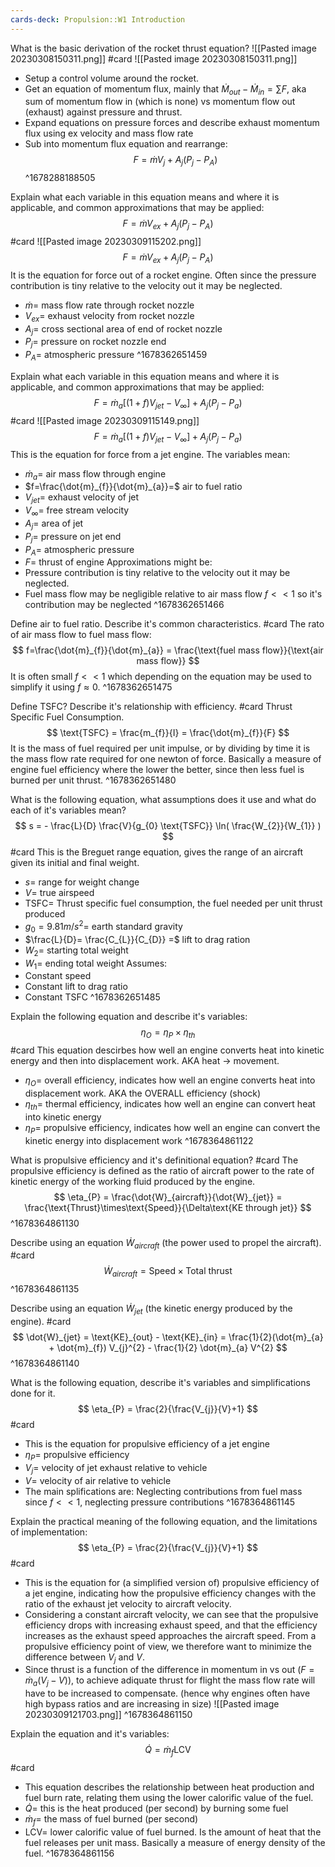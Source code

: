 ```yaml
---
cards-deck: Propulsion::W1 Introduction
---
```



What is the basic derivation of the rocket thrust equation?
![[Pasted image 20230308150311.png]]
#card 
![[Pasted image 20230308150311.png]]
- Setup a control volume around the rocket.
- Get an equation of momentum flux, mainly that $\dot{M}_{out} - \dot{M}_{in} = \sum\limits F$, aka sum of momentum flow in (which is none) vs momentum flow out (exhaust) against pressure and thrust.
- Expand equations on pressure forces and describe exhaust momentum flux using ex velocity and mass flow rate
- Sub into momentum flux equation and rearrange:
$$  F  = \dot{m} V_{j} + A_{j} (P_{j} - P_{A}) $$
^1678288188505


Explain what each variable in this equation means and where it is applicable, and common approximations that may be applied:
$$ F =  \dot{m} V_{ex} + A_{j}( P_{j} - P_{A} ) $$
#card 
![[Pasted image 20230309115202.png]]
$$ F =  \dot{m} V_{ex} + A_{j}( P_{j} - P_{A} ) $$
It is the equation for force out of a rocket engine. Often since the pressure contribution is tiny relative to the velocity out it may be neglected.
 - $\dot{m}=$  mass flow rate through rocket nozzle
 - $V_{ex}=$ exhaust velocity from rocket nozzle
 - $A_{j}=$ cross sectional area of end of rocket nozzle
 - $P_{j}=$ pressure on rocket nozzle end
 - $P_{A}=$ atmospheric pressure
^1678362651459


Explain what each variable in this equation means and where it is applicable, and common approximations that may be applied:
$$ F  = \dot{m}_{a}[(1+f) V_{jet} - V_{\infty}] + A_{j}(P_{j}-P_{a}) $$
#card 
![[Pasted image 20230309115149.png]]
$$ F  = \dot{m}_{a}[(1+f) V_{jet} - V_{\infty}] + A_{j}(P_{j}-P_{a}) $$
This is the equation for force from a jet engine. The variables mean:
 - $\dot{m}_{a}=$ air mass flow through engine
 - $f=\frac{\dot{m}_{f}}{\dot{m}_{a}}=$ air to fuel ratio
 - $V_{jet}=$ exhaust velocity of jet
 - $V_{\infty}=$ free stream velocity
 - $A_{j}=$ area of jet
 - $P_{j}=$ pressure on jet end
 - $P_{A}=$ atmospheric pressure
 - $F=$ thrust of engine
Approximations might be:
 - Pressure contribution is tiny relative to the velocity out it may be neglected.
 - Fuel mass flow may be negligible relative to air mass flow $f<<1$ so it's contribution may be neglected
^1678362651466


Define air to fuel ratio. Describe it's common characteristics.
#card 
The rato of air mass flow to fuel mass flow:
$$ f=\frac{\dot{m}_{f}}{\dot{m}_{a}} = \frac{\text{fuel mass flow}}{\text{air mass flow}} $$
It is often small $f<<1$ which depending on the equation may be used to simplify it using $f\approx0$.
^1678362651475



Define $\text{TSFC}$? Describe it's relationship with efficiency.
#card 
Thrust Specific Fuel Consumption.
$$ \text{TSFC} = \frac{m_{f}}{I} = \frac{\dot{m}_{f}}{F} $$
It is the mass of fuel required per unit impulse, or by dividing by time it is the mass flow rate required for one newton of force. Basically a measure of engine fuel efficiency where the lower the better, since then less fuel is burned per unit thrust.
^1678362651480




What is the following equation, what assumptions does it use and what do each of it's variables mean?
$$ s = - \frac{L}{D} \frac{V}{g_{0} \text{TSFC}} \ln( \frac{W_{2}}{W_{1}} ) $$
#card 
This is the Breguet range equation, gives the range of an aircraft given its initial and final weight.
 - $s=$ range for weight change
 - $V=$ true airspeed
 - $\text{TSFC}=$ Thrust specific fuel consumption, the fuel needed per unit thrust produced
 - $g_{0}=9.81m/s^2=$ earth standard gravity
 - $\frac{L}{D}= \frac{C_{L}}{C_{D}} =$ lift to drag ration
 - $W_2=$ starting total weight
 - $W_1=$ ending total weight
Assumes:
- Constant speed
- Constant lift to drag ratio
- Constant $\text{TSFC}$
^1678362651485




Explain the following equation and describe it's variables:
$$ \eta_{O} = \eta_{P} \times \eta_{th} $$
#card 
This equation descirbes how well an engine converts heat into kinetic energy and then into displacement work. AKA heat $\to$ movement.
- $\eta_{O}=$ overall efficiency, indicates how well an engine converts heat into displacement work. AKA the OVERALL efficiency (shock)
- $\eta_{th}=$ thermal efficiency, indicates how well an engine can convert heat into kinetic energy
- $\eta_{P}=$ propulsive efficiency, indicates how well an engine can convert the kinetic energy into displacement work
^1678364861122


What is propulsive efficiency and it's definitional equation?
#card 
The propulsive efficiency is defined as the ratio of aircraft power to the rate of kinetic energy of the working fluid produced by the engine.
$$ \eta_{P} = \frac{\dot{W}_{aircraft}}{\dot{W}_{jet}} = \frac{\text{Thrust}\times\text{Speed}}{\Delta\text{KE through jet}} $$
^1678364861130


Describe using an equation $\dot{W}_{aircraft}$ (the power used to propel the aircraft).
#card 
$$ \dot{W}_{aircraft} = \text{Speed} \times \text{Total thrust} $$
^1678364861135


Describe using an equation $\dot{W}_{jet}$ (the kinetic energy produced by the engine).
#card 
$$ \dot{W}_{jet} = \text{KE}_{out} - \text{KE}_{in} = \frac{1}{2}(\dot{m}_{a} + \dot{m}_{f}) V_{j}^{2} - \frac{1}{2} \dot{m}_{a} V^{2} $$
^1678364861140


What is the following equation, describe it's variables and simplifications done for it.  
$$ \eta_{P} = \frac{2}{\frac{V_{j}}{V}+1} $$
#card 
- This is the equation for propulsive efficiency of a jet engine
- $\eta_{P}=$ propulsive efficiency
- $V_{j}=$ velocity of jet exhaust relative to vehicle
- $V=$ velocity of air relative to vehicle
- The main splifications are: Neglecting contributions from fuel mass since $f<<1$, neglecting pressure contributions 
^1678364861145


Explain the practical meaning of the following equation, and the limitations of implementation:
$$ \eta_{P} = \frac{2}{\frac{V_{j}}{V}+1} $$
#card 
- This is the equation for (a simplified version of) propulsive efficiency of a jet engine, indicating how the propulsive efficiency changes with the ratio of the exhaust jet velocity to aircraft velocity.
- Considering a constant aircraft velocity, we can see that the propulsive efficiency drops with increasing exhaust speed, and that the efficiency increases as the exhaust speed approaches the aircraft speed. From a propulsive efficiency point of view, we therefore want to minimize the difference between $V_{j}$ and $V$.
- Since thrust is a function of the difference in momentum in vs out ($F=\dot{m}_{a}(V_{j} - V)$), to achieve adiquate thrust for flight the mass flow rate will have to be increased to compensate. (hence why engines often have high bypass ratios and are increasing in size)
![[Pasted image 20230309121703.png]]
^1678364861150



Explain the equation and it's variables:
$$ \dot{Q} = \dot{m}_{f} \text{LCV} $$
#card 
- This equation describes the relationship between heat production and fuel burn rate, relating them using the lower calorific value of the fuel.
- $\dot{Q}=$ this is the heat produced (per second) by burning some fuel
- $\dot{m}_{f} =$ the mass of fuel burned (per second)
- $\text{LCV}=$ lower calorific value of fuel burned. Is the amount of heat that the fuel releases per unit mass. Basically a measure of energy density of the fuel.
^1678364861156


